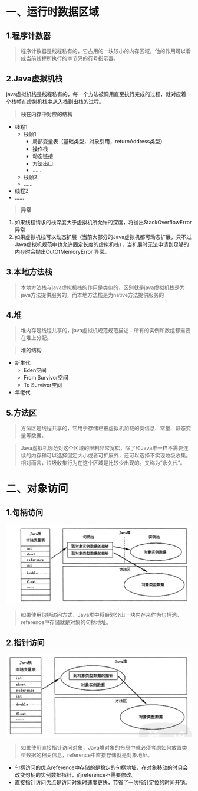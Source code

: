 # 一、运行时数据区域
## 1.程序计数器
> 程序计数器是线程私有的，它占用的一块较小的内存区域，他的作用可以看成当前线程所执行的字节码的行号指示器。

## 2.Java虚拟机栈
java虚拟机栈是线程私有的，每一个方法被调用直至执行完成的过程，就对应着一个栈帧在虚拟机栈中从入栈到出栈的过程。

> **栈在内存中对应的结构**
- 线程1
  - 栈帧1
    - 局部变量表（基础类型，对象引用，returnAddress类型）
    - 操作栈
    - 动态链接
    - 方法出口
    - ......
  - 栈帧2
  - ......
- 线程2
- ......

> **异常**

1. 如果线程请求的栈深度大于虚拟机所允许的深度，将抛出StackOverflowError 异常
2. 如果虚拟机栈可以动态扩展（当前大部分的Java虚拟机都可动态扩展，只不过Java虚拟机规范中也允许固定长度的虚拟机栈），当扩展时无法申请到足够的内存时会抛出OutOfMemoryError 异常。

## 3.本地方法栈
> 本地方法栈与java虚拟机栈的作用是类似的，区别就是java虚拟机栈是为java方法提供服务的，而本地方法栈是为native方法提供服务的

## 4.堆
> 堆内存是线程共享的，java虚拟机规范规范描述：所有的实例和数组都需要在堆上分配。

> **堆的结构**
- 新生代
  - Eden空间
  - From Survivor空间
  - To Survivor空间
- 年老代

## 5.方法区
> 方法区是线程共享的，它用于存储已被虚拟机加载的类信息、常量、静态变量等数据。

> Java虚拟机规范对这个区域的限制非常宽松，除了和Java堆一样不需要连续的内存和可以选择固定大小或者可扩展外，还可以选择不实现垃圾收集。相对而言，垃圾收集行为在这个区域是比较少出现的。又称为“永久代”。

# 二、对象访问
## 1.句柄访问
![运行时区域-句柄访问](img/运行时区域-句柄访问.png)

> 如果使用句柄访问方式，Java堆中将会划分出一块内存来作为句柄池，reference中存储就是对象的句柄地址。

## 2.指针访问
![运行时区域-直接访问](img/运行时区域-直接访问.png)

> 如果使用直接指针访问对象，Java堆对象的布局中就必须考虑如何放置类型数据的相关信息，reference中直接存储就是对象地址。

- 句柄访问的优点reference中存储的是稳定的句柄地址，在对象移动的时只会改变句柄的实例数据指针，而reference不需要修改。
-  直接指针访问优点是访问对象时速度更快，节省了一次指针定位的时间开销。

